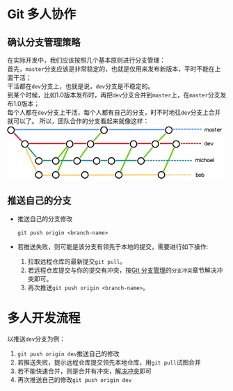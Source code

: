 # Git 多人协作
## 确认分支管理策略
在实际开发中，我们应该按照几个基本原则进行分支管理：  
首先，`master`分支应该是非常稳定的，也就是仅用来发布新版本，平时不能在上面干活；  
干活都在`dev`分支上，也就是说，`dev`分支是不稳定的。  
到某个时候，比如1.0版本发布时，再把`dev`分支合并到`master`上，在`master`分支发布1.0版本；  
每个人都在`dev`分支上干活，每个人都有自己的分支，时不时地往`dev`分支上合并就可以了。
所以，团队合作的分支看起来就像这样：  
![团队分支](cache/团队分支.png)

## 推送自己的分支
- 推送自己的分支修改
  ```
  git push origin <branch-name>
  ```

- 若推送失败，则可能是该分支有领先于本地的提交，需要进行如下操作:  
  1. 拉取远程仓库的最新提交`git pull`。
  2. 若远程仓库提交与你的提交有冲突，按[Git 分支管理](分支管理.md)的`分支冲突`章节解决冲突即可。
  3. 再次推送`git push origin <branch-name>`。

# 多人开发流程
以推送`dev`分支为例：  
1. `git push origin dev`推送自己的修改
2. 若推送失败，提示远程仓库提交领先本地仓库，用`git pull`试图合并
3. 若不能快速合并，则是合并有冲突，[解决冲突](分支管理.md/#分支冲突)即可
4. 再次推送自己的修改`git push origin dev`
